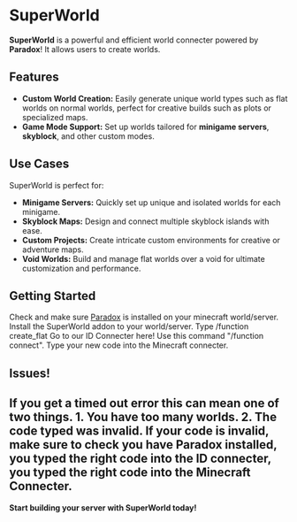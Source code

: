 # SuperWorld

**SuperWorld** is a powerful and efficient world connecter powered by **Paradox**! It allows users to create worlds.

## Features

- **Custom World Creation:** Easily generate unique world types such as flat worlds on normal worlds, perfect for creative builds such as plots or specialized maps.
- **Game Mode Support:** Set up worlds tailored for **minigame servers**, **skyblock**, and other custom modes.

## Use Cases

SuperWorld is perfect for:
- **Minigame Servers:** Quickly set up unique and isolated worlds for each minigame.
- **Skyblock Maps:** Design and connect multiple skyblock islands with ease.
- **Custom Projects:** Create intricate custom environments for creative or adventure maps.
- **Void Worlds:** Build and manage flat worlds over a void for ultimate customization and performance.

## Getting Started

Check and make sure [Paradox](https://github.com/aliesfndev/ParadoxMC) is installed on your minecraft world/server.
Install the SuperWorld addon to your world/server.
Type /function create_flat
Go to our ID Connecter here!
Use this command "/function connect".
Type your new code into the Minecraft connecter.
## Issues!
If you get a timed out error this can mean one of two things.
**1. You have too many worlds.**
**2. The code typed was invalid. If your code is invalid, make sure to check you have Paradox installed, you typed the right code into the ID connecter, you typed the right code into the Minecraft Connecter.**
---

**Start building your server with SuperWorld today!**
